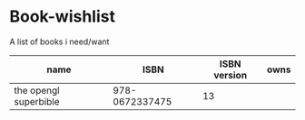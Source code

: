 # Book-wishlist
A list of books i need/want

| name | ISBN | ISBN version | owns |
| ---- | ---- | ------------ | ---- |
| the opengl superbible| 978-0672337475 | 13 |  |